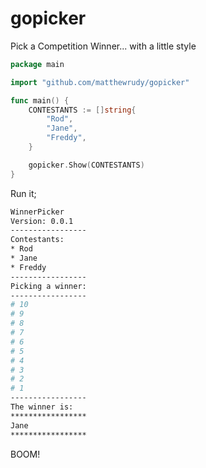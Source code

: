 gopicker
========

Pick a Competition Winner... with a little style

``` go
package main

import "github.com/matthewrudy/gopicker"

func main() {
	CONTESTANTS := []string{
		"Rod",
		"Jane",
		"Freddy",
	}

	gopicker.Show(CONTESTANTS)
}
```

Run it;

``` bash
WinnerPicker
Version: 0.0.1
-----------------
Contestants:
* Rod
* Jane
* Freddy
-----------------
Picking a winner:
-----------------
# 10
# 9
# 8
# 7
# 6
# 5
# 4
# 3
# 2
# 1
-----------------
The winner is:
*****************
Jane
*****************
```

BOOM!
